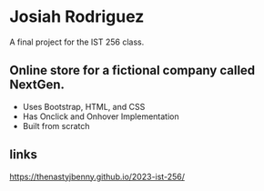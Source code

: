 # Josiah Rodriguez

A final project for the IST 256 class.

## Online store for a fictional company called NextGen.

* Uses Bootstrap, HTML, and CSS
* Has Onclick and Onhover Implementation
* Built from scratch

## links
https://thenastyjbenny.github.io/2023-ist-256/


